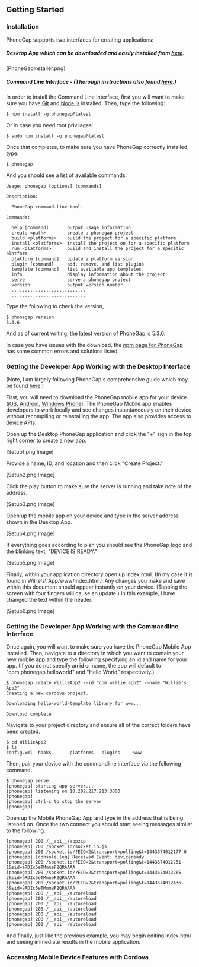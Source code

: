 ## Getting Started

### Installation

PhoneGap supports two interfaces for creating applications:

##### Desktop App which can be downloaded and easily installed from [here](http://docs.phonegap.com/getting-started/1-install-phonegap/desktop/).

[PhoneGapInstaller.png]

##### Command Line Interface - (Thorough instructions also found [here](http://docs.phonegap.com/getting-started/1-install-phonegap/cli).)

In order to install the Command Line Interface, first you will want to make sure you have [Git](https://git-scm.com) and [Node.js](https://nodejs.org/en/) installed. Then, type the following:

```
$ npm install -g phonegap@latest
```

Or in case you need root privilages:

```
$ sudo npm install -g phonegap@latest
```

Once that completes, to make sure you have PhoneGap correctly installed, type:

```
$ phonegap
```

And you should see a list of available commands:

```
Usage: phonegap [options] [commands]

Description:

  PhoneGap command-line tool.

Commands:

  help [command]       output usage information
  create <path>        create a phonegap project
  build <platforms>    build the project for a specific platform
  install <platforms>  install the project on for a specific platform
  run <platforms>      build and install the project for a specific platform
  platform [command]   update a platform version
  plugin [command]     add, remove, and list plugins
  template [command]   list available app templates
  info                 display information about the project
  serve                serve a phonegap project
  version              output version number
  ............................
  ............................
```

Type the following to check the version,

```
$ phonegap version
5.3.6
```

And as of current writing, the latest version of PhoneGap is 5.3.6.

In case you have issues with the download, the [npm page for PhoneGap](https://www.npmjs.com/package/phonegap) has some common errors and solutions listed.

### Getting the Developer App Working with the Desktop Interface

(Note, I am largely following PhoneGap's comprehensive guide which may be found [here](http://docs.phonegap.com/getting-started/1-install-phonegap/desktop/).)

First, you will need to download the PhoneGap mobile app for your device ([iOS](https://itunes.apple.com/app/id843536693), [Android](https://play.google.com/store/apps/details?id=com.adobe.phonegap.app), [Windows Phone](https://www.microsoft.com/en-us/store/apps/phonegap-developer/9wzdncrdfsj0)). The PhoneGap Mobile app enables developers to work locally and see changes instantaneously on their device without recompiling or reinstalling the app. The app also provides access to device APIs.

Open up the Desktop PhoneGap application and click the "+" sign in the top right corner to create a new app.

[Setup1.png Image]

Provide a name, ID, and location and then click "Create Project."

[Setup2.png Image]

Click the play button to make sure the server is running and take note of the address.

[Setup3.png Image]

Open up the mobile app on your device and type in the server address shown in the Desktop App.

[Setup4.png Image]

If everything goes according to plan you should see the PhoneGap logo and the blinking text, "DEVICE IS READY."

[Setup5.png Image]

Finally, within your application directory open up index.html. (In my case it is found in Willie\'s\ App/www/index.html.) Any changes you make and save within this document should appear instantly on your device. (Tapping the screen with four fingers will cause an update.) In this example, I have changed the text within the header.

[Setup6.png Image]

### Getting the Developer App Working with the Commandline Interface

Once again, you will want to make sure you have the PhoneGap Mobile App installed. Then, navigate to a directory in which you want to contain your new mobile app and type the following specifying an id and name for your app. (If you do not specify an id or name, the app will default to "com.phonegap.helloworld" and "Hello World" respectively.)

```
$ phonegap create WillieApp2 --id "com.willie.app2" --name "Willie's App2"
Creating a new cordova project.

Downloading hello-world-template library for www...

Download complete
```

Navigate to your project directory and ensure all of the correct folders have been created.

```
$ cd WillieApp2
$ ls
config.xml	hooks		platforms	plugins		www
```

Then, pair your device with the commandline interface via the following command.

```
$ phonegap serve
[phonegap] starting app server...
[phonegap] listening on 10.202.217.213:3000
[phonegap] 
[phonegap] ctrl-c to stop the server
[phonegap] 
```

Open up the Mobile PhoneGap App and type in the address that is being listened on. Once the two connect you should start seeing messages similar to the following.

```
[phonegap] 200 /__api__/appzip
[phonegap] 200 /socket.io/socket.io.js
[phonegap] 200 /socket.io/?EIO=2&transport=polling&t=1443674012177-0
[phonegap] [console.log] Received Event: deviceready
[phonegap] 200 /socket.io/?EIO=2&transport=polling&t=1443674012251-1&sid=aRDIc5eTMmneF2QRAAAA
[phonegap] 200 /socket.io/?EIO=2&transport=polling&t=1443674012265-2&sid=aRDIc5eTMmneF2QRAAAA
[phonegap] 200 /socket.io/?EIO=2&transport=polling&t=1443674012436-3&sid=aRDIc5eTMmneF2QRAAAA
[phonegap] 200 /__api__/autoreload
[phonegap] 200 /__api__/autoreload
[phonegap] 200 /__api__/autoreload
[phonegap] 200 /__api__/autoreload
[phonegap] 200 /__api__/autoreload
[phonegap] 200 /__api__/autoreload
[phonegap] 200 /__api__/autoreload
```

And finally, just like the previous example, you may begin editing index.html and seeing immediate results in the mobile application.

### Accessing Mobile Device Features with Cordova
